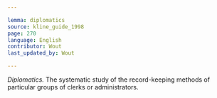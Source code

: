 ```yaml
---

lemma: diplomatics
source: kline_guide_1998
page: 270
language: English
contributor: Wout
last_updated_by: Wout

---
```


_Diplomatics._ The systematic study of the record-keeping methods of particular groups of clerks or administrators.
